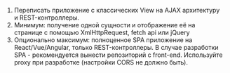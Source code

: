 1) Переписать приложение с классических View на AJAX архитектуру и REST-контроллеры.
2) Минимум: получение одной сущности и отображение её на странице с помощью XmlHttpRequest, fetch api или jQuery
3) Опционально максимум: полноценное SPA приложение на React/Vue/Angular, только REST-контроллеры. В случае разработки SPA - рекомендуется вынести репозиторий с front-end. Используйте proxy при разработке (настройки CORS не должно быть). 